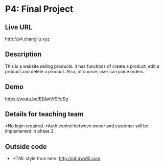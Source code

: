 # P4: Final Project

## Live URL
<http://p4.changliu.xyz>

## Description
This is a website selling products. It has functions of create a product, edit a product and delete a product. Also, of course, user can place orders.

## Demo
<https://youtu.be/EEAwVfSYcSg>

## Details for teaching team
*No login required.
*Auth control between owner and customer will be implemented in phase 2.

## Outside code
 * HTML style from here: <http://p4.dwa15.com>
